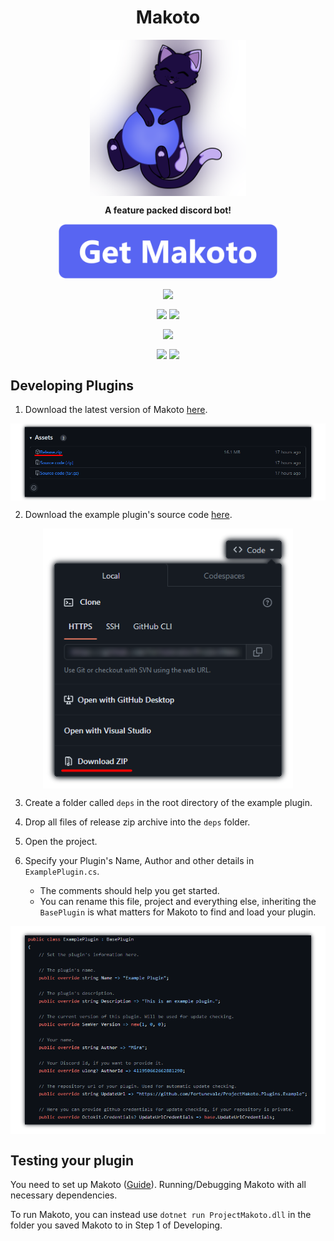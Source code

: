 <h1 align="center">Makoto</h1>
<p align="center"><img src="ProjectMakoto/Assets/Prod.png" width=250 align="center"></p>
<p align="center" style="font-weight:bold;">A feature packed discord bot!</p>
<a href="#getting-makoto" ><p align="center"><img src="ProjectMakoto/Assets/AddToServer.png" width=350 align="center"></p></a>

<p align="center"><img src="https://github.com/Fortunevale/ProjectMakoto/actions/workflows/dev.yml/badge.svg?branch=dev" align="center">
<p align="center"><img src="https://img.shields.io/github/contributors/Fortunevale/ProjectMakoto" align="center"> <img src="https://img.shields.io/github/issues-raw/Fortunevale/ProjectMakoto" align="center"></p>
<p align="center"><img src="https://wakatime.com/badge/github/Fortunevale/ProjectMakoto.svg" align="center"></p>

<p align="center"><img src="https://img.shields.io/github/stars/Fortunevale/ProjectMakoto?style=social" align="center"> <img src="https://img.shields.io/github/watchers/Fortunevale/ProjectMakoto?style=social" align="center"></p>

## Developing Plugins

1. Download the latest version of Makoto [here](https://github.com/Fortunevale/ProjectMakoto/releases).

<p align="center"><img src="DocAssets/DownloadRelease1.png" width=600 align="center"/></p>

2. Download the example plugin's source code [here](https://github.com/Fortunevale/ProjectMakoto.Plugins.Example).

<p align="center"><img src="DocAssets/DownloadProject1.png" width=400 align="center"/></p>

3. Create a folder called `deps` in the root directory of the example plugin.

4. Drop all files of release zip archive into the `deps` folder.

5. Open the project.

6. Specify your Plugin's Name, Author and other details in `ExamplePlugin.cs`.
    - The comments should help you get started.
    - You can rename this file, project and everything else, inheriting the `BasePlugin` is what matters for Makoto to find and load your plugin.

<p align="center"><img src="DocAssets/ExamplePluginInfo1.png" width=600 align="center"/></p>

## Testing your plugin

You need to set up Makoto ([Guide](CONTRIBUTING.md#running-makoto-with-all-necessary-dependencies)). Running/Debugging Makoto with all necessary dependencies.

To run Makoto, you can instead use `dotnet run ProjectMakoto.dll` in the folder you saved Makoto to in Step 1 of Developing.